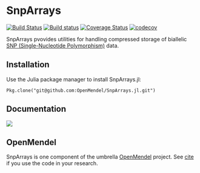# SnpArrays

[![Build Status](https://travis-ci.org/OpenMendel/SnpArrays.jl.svg?branch=master)](https://travis-ci.org/OpenMendel/SnpArrays.jl)
[![Build status](https://ci.appveyor.com/api/projects/status/wvaqu7i3ty2gk377/branch/master?svg=true)](https://ci.appveyor.com/project/Hua-Zhou/snparrays-jl-qavxa/branch/master)
[![Coverage Status](https://coveralls.io/repos/github/OpenMendel/SnpArrays.jl/badge.svg?branch=master)](https://coveralls.io/github/OpenMendel/SnpArrays.jl?branch=master)
[![codecov](https://codecov.io/gh/OpenMendel/SnpArrays.jl/branch/master/graph/badge.svg)](https://codecov.io/gh/OpenMendel/SnpArrays.jl)

SnpArrays pvovides utilities for handling compressed storage of biallelic [SNP (Single-Nucleotide Polymorphism)](https://en.wikipedia.org/wiki/Single-nucleotide_polymorphism) data.

## Installation

Use the Julia package manager to install SnpArrays.jl:

    Pkg.clone("git@github.com:OpenMendel/SnpArrays.jl.git")

## Documentation

[![](https://img.shields.io/badge/docs-latest-blue.svg)](https://OpenMendel.github.io/SnpArrays.jl/latest)

## OpenMendel

SnpArrays is one component of the umbrella [OpenMendel](https://github.com/OpenMendel) project. See [cite]() if you use the code in your research.
